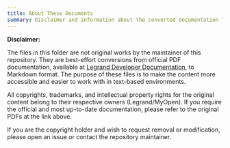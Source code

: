 ```yaml
---
title: About These Documents
summary: Disclaimer and information about the converted documentation files.
---
```


**Disclaimer:**

The files in this folder are not original works by the maintainer of this repository. They are best-effort conversions from official PDF documentation, available at [Legrand Developer Documentation](https://developer.legrand.com/Documentation/), to Markdown format. The purpose of these files is to make the content more accessible and easier to work with in text-based environments.

All copyrights, trademarks, and intellectual property rights for the original content belong to their respective owners (Legrand/MyOpen). If you require the official and most up-to-date documentation, please refer to the original PDFs at the link above.

If you are the copyright holder and wish to request removal or modification, please open an issue or contact the repository maintainer.
